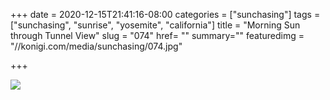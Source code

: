 +++
date = 2020-12-15T21:41:16-08:00
categories = ["sunchasing"]
tags = ["sunchasing", "sunrise", "yosemite", "california"]
title = "Morning Sun through Tunnel View"
slug = "074"
href= ""
summary=""
featuredimg = "//konigi.com/media/sunchasing/074.jpg"

+++

<img src="//konigi.com/media/sunchasing/074.jpg" />